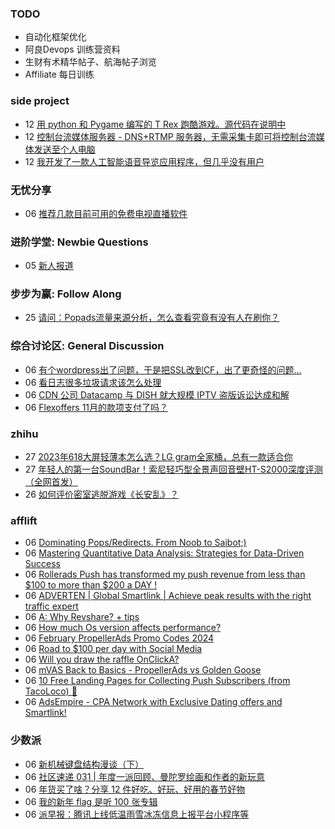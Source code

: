 ### TODO
-  自动化框架优化
-  阿良Devops 训练营资料
-  生财有术精华帖子、航海帖子浏览
-  Affiliate 每日训练

### side project
<!-- sideproject:START -->
-  12 [用 python 和 Pygame 编写的 T Rex 跑酷游戏。源代码在说明中](https://www.youtube.com/watch?v=pZySIXSelCA)
-  12 [控制台流媒体服务器 - DNS+RTMP 服务器，无需采集卡即可将控制台流媒体发送至个人电脑](https://github.com/Aioros/console-streaming-server)
-  12 [我开发了一款人工智能语音导览应用程序，但几乎没有用户](https://www.reddit.com/r/SideProject/comments/18gpp0e/ive_built_an_ai_audio_tour_app_but_have_almost_no/)<!-- sideproject:END -->


### 无忧分享
<!-- ruyo:START -->
-  06 [推荐几款目前可用的免费电视直播软件](https://51.ruyo.net/18608.html)<!-- ruyo:END -->

### 进阶学堂: Newbie Questions
<!-- advertcn1:START -->
-  05 [新人报道](https://www.advertcn.com/thread-113930-1-1.html)<!-- advertcn1:END -->

### 步步为赢: Follow Along
<!-- advertcn2:START -->
-  25 [请问：Popads流量来源分析，怎么查看究竟有没有人在刷你？](https://www.advertcn.com/thread-113807-1-1.html)<!-- advertcn2:END -->

### 综合讨论区: General Discussion
<!-- advertcn3:START -->
-  06 [有个wordpress出了问题，于是把SSL改到CF，出了更奇怪的问题...](https://www.advertcn.com/thread-113937-1-1.html)
-  06 [看日志很多垃圾请求该怎么处理](https://www.advertcn.com/thread-113935-1-1.html)
-  06 [CDN 公司 Datacamp 与 DISH 就大规模 IPTV 盗版诉讼达成和解](https://www.advertcn.com/thread-113934-1-1.html)
-  06 [Flexoffers 11月的款项支付了吗？](https://www.advertcn.com/thread-113933-1-1.html)<!-- advertcn3:END -->


### zhihu
<!-- zhihu:START -->
-  27 [2023年618大屏轻薄本怎么选？LG gram全家桶，总有一款适合你](http://zhuanlan.zhihu.com/p/632641888?utm_campaign=rss&utm_medium=rss&utm_source=rss&utm_content=title)
-  27 [年轻人的第一台SoundBar！索尼轻巧型全景声回音壁HT-S2000深度评测（全网首发）](http://zhuanlan.zhihu.com/p/630990296?utm_campaign=rss&utm_medium=rss&utm_source=rss&utm_content=title)
-  26 [如何评价密室逃脱游戏《长安乱》？](http://www.zhihu.com/question/563950552/answer/3045961312?utm_campaign=rss&utm_medium=rss&utm_source=rss&utm_content=title)<!-- zhihu:END -->

### afflift
<!-- afflift:START -->
-  06 [Dominating Pops/Redirects. From Noob to Saibot;&rpar;](https://afflift.com/f/threads/dominating-pops-redirects-from-noob-to-saibot.12496/)
-  06 [Mastering Quantitative Data Analysis: Strategies for Data-Driven Success](https://afflift.com/f/threads/mastering-quantitative-data-analysis-strategies-for-data-driven-success.12600/)
-  06 [Rollerads Push has transformed my push revenue from less than $100 to more than $200 a DAY !](https://afflift.com/f/threads/rollerads-push-has-transformed-my-push-revenue-from-less-than-100-to-more-than-200-a-day.12598/)
-  06 [ADVERTEN | Global Smartlink | Achieve peak results with the right traffic expert](https://afflift.com/f/threads/adverten-global-smartlink-achieve-peak-results-with-the-right-traffic-expert.7526/)
-  06 [A: Why Revshare? + tips](https://afflift.com/f/threads/a-why-revshare-tips.10241/)
-  06 [How much Os version affects performance?](https://afflift.com/f/threads/how-much-os-version-affects-performance.12599/)
-  06 [February PropellerAds Promo Codes 2024](https://afflift.com/f/threads/february-propellerads-promo-codes-2024.12592/)
-  06 [Road to $100 per day with Social Media](https://afflift.com/f/threads/road-to-100-per-day-with-social-media.12012/)
-  06 [Will you draw the raffle OnClickA?](https://afflift.com/f/threads/will-you-draw-the-raffle-onclicka.12584/)
-  06 [mVAS Back to Basics - PropellerAds vs Golden Goose](https://afflift.com/f/threads/mvas-back-to-basics-propellerads-vs-golden-goose.12558/)
-  06 [10 Free Landing Pages for Collecting Push Subscribers &lpar;from TacoLoco&rpar; 🔔](https://afflift.com/f/threads/10-free-landing-pages-for-collecting-push-subscribers-from-tacoloco-%F0%9F%94%94.12596/)
-  06 [AdsEmpire - CPA Network with Exclusive Dating offers and Smartlink!](https://afflift.com/f/threads/adsempire-cpa-network-with-exclusive-dating-offers-and-smartlink.6820/)<!-- afflift:END -->

### 少数派
<!-- sspai:START -->
-  06 [新机械键盘结构漫谈（下）](https://sspai.com/prime/story/mechanic-keyboard-structures-02)
-  06 [社区速递 031 | 年度一派回顾、曼陀罗绘画和作者的新玩意](https://sspai.com/post/86352)
-  06 [年货买了啥？分享 12 件好吃、好玩、好用的春节好物](https://sspai.com/post/86297)
-  06 [我的新年 flag 是听 100 张专辑](https://sspai.com/post/86287)
-  06 [派早报：腾讯上线低温雨雪冰冻信息上报平台小程序等](https://sspai.com/post/86345)<!-- sspai:END -->
